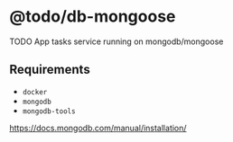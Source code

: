 # @todo/db-mongoose

TODO App tasks service running on mongodb/mongoose

## Requirements

- `docker`
- `mongodb`
- `mongodb-tools`

https://docs.mongodb.com/manual/installation/
